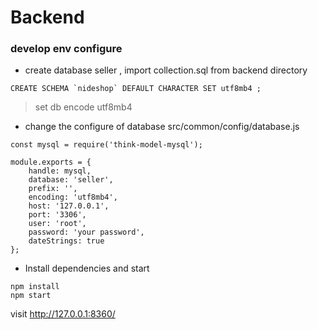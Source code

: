 # Backend

### develop env configure
+  create database seller , import collection.sql from backend directory
```
CREATE SCHEMA `nideshop` DEFAULT CHARACTER SET utf8mb4 ;
```
> set db encode utf8mb4 
+ change the configure of database
  src/common/config/database.js
  
```
const mysql = require('think-model-mysql');

module.exports = {
    handle: mysql,
    database: 'seller',
    prefix: '',
    encoding: 'utf8mb4',
    host: '127.0.0.1',
    port: '3306',
    user: 'root',
    password: 'your password',
    dateStrings: true
};
```

+ Install dependencies and start 
```
npm install
npm start
```
visit http://127.0.0.1:8360/


